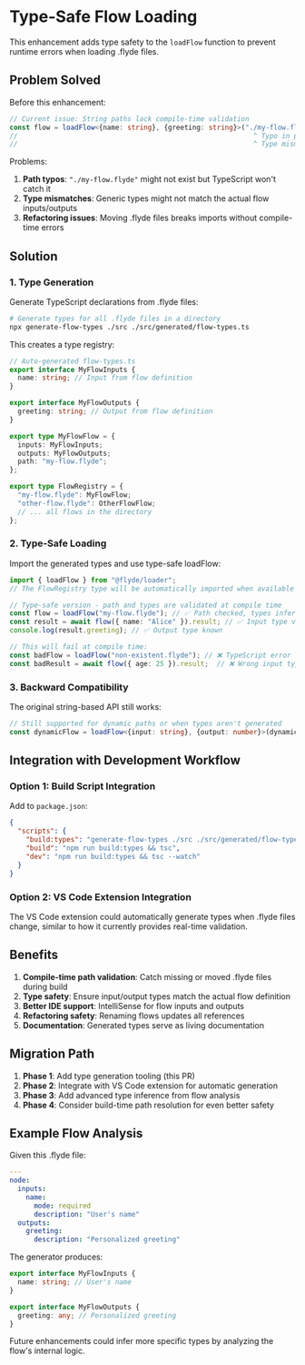 # Type-Safe Flow Loading

This enhancement adds type safety to the `loadFlow` function to prevent runtime errors when loading .flyde files.

## Problem Solved

Before this enhancement:
```typescript
// Current issue: String paths lack compile-time validation
const flow = loadFlow<{name: string}, {greeting: string}>("./my-flow.flyde");
//                                                          ^ Typo in path - will fail at runtime
//                                                          ^ Type mismatch with actual flow - will fail at runtime
```

Problems:
1. **Path typos**: `"./my-flow.flyde"` might not exist but TypeScript won't catch it
2. **Type mismatches**: Generic types might not match the actual flow inputs/outputs
3. **Refactoring issues**: Moving .flyde files breaks imports without compile-time errors

## Solution

### 1. Type Generation

Generate TypeScript declarations from .flyde files:

```bash
# Generate types for all .flyde files in a directory
npx generate-flow-types ./src ./src/generated/flow-types.ts
```

This creates a type registry:
```typescript
// Auto-generated flow-types.ts
export interface MyFlowInputs {
  name: string; // Input from flow definition
}

export interface MyFlowOutputs {
  greeting: string; // Output from flow definition
}

export type MyFlowFlow = {
  inputs: MyFlowInputs;
  outputs: MyFlowOutputs;
  path: "my-flow.flyde";
};

export type FlowRegistry = {
  "my-flow.flyde": MyFlowFlow;
  "other-flow.flyde": OtherFlowFlow;
  // ... all flows in the directory
};
```

### 2. Type-Safe Loading

Import the generated types and use type-safe loadFlow:

```typescript
import { loadFlow } from "@flyde/loader";
// The FlowRegistry type will be automatically imported when available

// Type-safe version - path and types are validated at compile time
const flow = loadFlow("my-flow.flyde"); // ✅ Path checked, types inferred
const result = await flow({ name: "Alice" }).result; // ✅ Input type validated
console.log(result.greeting); // ✅ Output type known

// This will fail at compile time:
const badFlow = loadFlow("non-existent.flyde"); // ❌ TypeScript error
const badResult = await flow({ age: 25 }).result;  // ❌ Wrong input type
```

### 3. Backward Compatibility

The original string-based API still works:

```typescript
// Still supported for dynamic paths or when types aren't generated
const dynamicFlow = loadFlow<{input: string}, {output: number}>(dynamicPath);
```

## Integration with Development Workflow

### Option 1: Build Script Integration

Add to `package.json`:
```json
{
  "scripts": {
    "build:types": "generate-flow-types ./src ./src/generated/flow-types.ts",
    "build": "npm run build:types && tsc",
    "dev": "npm run build:types && tsc --watch"
  }
}
```

### Option 2: VS Code Extension Integration

The VS Code extension could automatically generate types when .flyde files change, similar to how it currently provides real-time validation.

## Benefits

1. **Compile-time path validation**: Catch missing or moved .flyde files during build
2. **Type safety**: Ensure input/output types match the actual flow definition
3. **Better IDE support**: IntelliSense for flow inputs and outputs
4. **Refactoring safety**: Renaming flows updates all references
5. **Documentation**: Generated types serve as living documentation

## Migration Path

1. **Phase 1**: Add type generation tooling (this PR)
2. **Phase 2**: Integrate with VS Code extension for automatic generation
3. **Phase 3**: Add advanced type inference from flow analysis
4. **Phase 4**: Consider build-time path resolution for even better safety

## Example Flow Analysis

Given this .flyde file:
```yaml
---
node:
  inputs:
    name:
      mode: required
      description: "User's name"
  outputs:
    greeting:
      description: "Personalized greeting"
```

The generator produces:
```typescript
export interface MyFlowInputs {
  name: string; // User's name
}

export interface MyFlowOutputs {
  greeting: any; // Personalized greeting
}
```

Future enhancements could infer more specific types by analyzing the flow's internal logic.